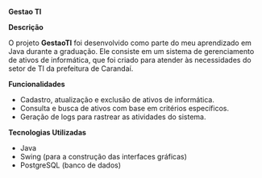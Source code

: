 **Gestao TI**

**Descrição**

O projeto **GestaoTI** foi desenvolvido como parte do meu aprendizado em Java durante a graduação. Ele consiste em um sistema de gerenciamento de ativos de informática, que foi criado para atender às necessidades do setor de TI da prefeitura de Carandaí.

**Funcionalidades**

- Cadastro, atualização e exclusão de ativos de informática.
- Consulta e busca de ativos com base em critérios específicos.
- Geração de logs para rastrear as atividades do sistema.

**Tecnologias Utilizadas**

- Java
- Swing (para a construção das interfaces gráficas)
- PostgreSQL (banco de dados)

